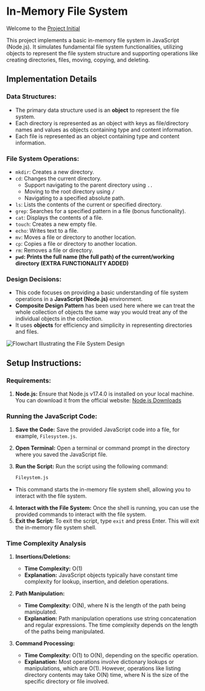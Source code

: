# In-Memory File System

Welcome to the [Project Initial](https://github.com/iamakl/Project-Initial)

This project implements a basic in-memory file system in JavaScript (Node.js). It simulates fundamental file system functionalities, utilizing objects to represent the file system structure and supporting operations like creating directories, files, moving, copying, and deleting.

## Implementation Details

### Data Structures:
- The primary data structure used is an **object** to represent the file system.
- Each directory is represented as an object with keys as file/directory names and values as objects containing type and content information.
- Each file is represented as an object containing type and content information.

### File System Operations:
- `mkdir`: Creates a new directory.
- `cd`: Changes the current directory.
  - Support navigating to the parent directory using `..`
  - Moving to the root directory using `/`
  - Navigating to a specified absolute path.
- `ls`: Lists the contents of the current or specified directory.
- `grep`: Searches for a specified pattern in a file (bonus functionality).
- `cat`: Displays the contents of a file.
- `touch`: Creates a new empty file.
- `echo`: Writes text to a file.
- `mv`: Moves a file or directory to another location.
- `cp`: Copies a file or directory to another location.
- `rm`: Removes a file or directory.
- **`pwd`: Prints the full name (the full path) of the current/working directory (EXTRA FUNCTIONALITY ADDED)**

### Design Decisions:

- This code focuses on providing a basic understanding of file system operations in a **JavaScript (Node.js)** environment.
- **Composite Design Pattern** has been used here where we can treat the whole collection of objects the same way you would treat any of the individual objects in the collection.
- It uses **objects** for efficiency and simplicity in representing directories and files.

![Flowchart Illustrating the File System Design](https://miro.medium.com/v2/resize:fit:722/1*omT9rBM02S1Em3xx-caM4Q.png)

## Setup Instructions:

### Requirements:

1. **Node.js:**
   Ensure that Node.js v17.4.0 is installed on your local machine. You can download it from the official website: [Node.js Downloads](https://nodejs.org/)

### Running the JavaScript Code:

1. **Save the Code:**
   Save the provided JavaScript code into a file, for example, `Filesystem.js`.

2. **Open Terminal:**
   Open a terminal or command prompt in the directory where you saved the JavaScript file.

3. **Run the Script:**
   Run the script using the following command:

   ```bash
   Fileystem.js
- This command starts the in-memory file system shell, allowing you to interact with the file system.
4. **Interact with the File System:**
Once the shell is running, you can use the provided commands to interact with the file system.
5. **Exit the Script:**
To exit the script, type `exit` and press Enter. This will exit the in-memory file system shell.






### Time Complexity Analysis

1. **Insertions/Deletions:**
    - **Time Complexity:** O(1)
    - **Explanation:** JavaScript objects typically have constant time complexity for lookup, insertion, and deletion operations.

2. **Path Manipulation:**
    - **Time Complexity:** O(N), where N is the length of the path being manipulated.
    - **Explanation:** Path manipulation operations use string concatenation and regular expressions. The time complexity depends on the length of the paths being manipulated.

3. **Command Processing:**
    - **Time Complexity:** O(1) to O(N), depending on the specific operation.
    - **Explanation:** Most operations involve dictionary lookups or manipulations, which are O(1). However, operations like listing directory contents may take O(N) time, where N is the size of the specific directory or file involved.

